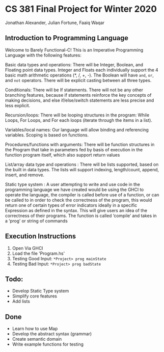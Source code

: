 # CS 381 Final Project for Winter 2020
Jonathan Alexander, Julian Fortune, Faaiq Waqar

## Introduction to Programming Language
Welcome to Barely Functional-C! This is an Imperative Programming Language with the following features:

Basic data types and operations: There will be Integer, Boolean, and Floating point data types. Integer and Floats each individually support the 4 basic math arithmetic operations (*, /, +, -). The Boolean will have `and`, `or`, and `not` operators. There will be explicit casting between all three types.

Conditionals: There will be If statements. There will not be any other branching features, because if statements reinforce the key concepts of making decisions, and else if/else/switch statements are less precise and less explicit.

Recursion/loops: There will be looping structures in the program: While Loops, For Loops, and For each loops (iterate through the items in a list). 

Variables/local names: Our language will allow binding and referencing variables. Scoping is based on functions.

Procedures/functions with arguments: There will be function structures in the Program that take in parameters fed by basis of execution in the function program itself, which also support return values

List/array data type and operations : There will be lists supported, based on the built in data types. The lists will support indexing, length/count, append, insert, and remove. 

Static type system : A user attempting to write and use code in the programming language we have created would be using the GHCI to operate the language, the compiler is called before use of a function, or can be called to in order to check the correctness of the program, this would return one of certain types of error indicators ideally in a specific Expression as defined in the syntax. This will give users an idea of the correctness of their programs. The function is called ‘compile’ and takes in a ‘prog’ or string of commands

## Execution Instructions
1. Open Via GHCI
2. Load the file 'Program.hs'
3. Testing Good Input: `*Project> prog mainState`
4. Testing Bad Input: `*Project> prog badState`


## Todo:
- Develop Static Type system
- Simplify core features
- Add lists

## Done
- Learn how to use Map
- Develop the abstract syntax (grammar)
- Create semantic domain
- Write example functions for testing
